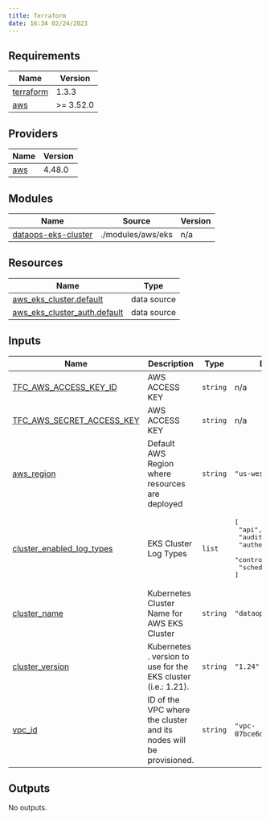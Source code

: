 ```yaml
---
title: Terraform
date: 16:34 02/24/2023
---
```


<!-- BEGIN_TF_DOCS -->
## Requirements

| Name | Version |
|------|---------|
| <a name="requirement_terraform"></a> [terraform](#requirement\_terraform) | 1.3.3 |
| <a name="requirement_aws"></a> [aws](#requirement\_aws) | >= 3.52.0 |

## Providers

| Name | Version |
|------|---------|
| <a name="provider_aws"></a> [aws](#provider\_aws) | 4.48.0 |

## Modules

| Name | Source | Version |
|------|--------|---------|
| <a name="module_dataops-eks-cluster"></a> [dataops-eks-cluster](#module\_dataops-eks-cluster) | ./modules/aws/eks | n/a |

## Resources

| Name | Type |
|------|------|
| [aws_eks_cluster.default](https://registry.terraform.io/providers/hashicorp/aws/latest/docs/data-sources/eks_cluster) | data source |
| [aws_eks_cluster_auth.default](https://registry.terraform.io/providers/hashicorp/aws/latest/docs/data-sources/eks_cluster_auth) | data source |

## Inputs

| Name | Description | Type | Default | Required |
|------|-------------|------|---------|:--------:|
| <a name="input_TFC_AWS_ACCESS_KEY_ID"></a> [TFC\_AWS\_ACCESS\_KEY\_ID](#input\_TFC\_AWS\_ACCESS\_KEY\_ID) | AWS ACCESS KEY | `string` | n/a | yes |
| <a name="input_TFC_AWS_SECRET_ACCESS_KEY"></a> [TFC\_AWS\_SECRET\_ACCESS\_KEY](#input\_TFC\_AWS\_SECRET\_ACCESS\_KEY) | AWS ACCESS KEY | `string` | n/a | yes |
| <a name="input_aws_region"></a> [aws\_region](#input\_aws\_region) | Default AWS Region where resources are deployed | `string` | `"us-west-1"` | no |
| <a name="input_cluster_enabled_log_types"></a> [cluster\_enabled\_log\_types](#input\_cluster\_enabled\_log\_types) | EKS Cluster Log Types | `list` | <pre>[<br>  "api",<br>  "audit",<br>  "authenticator",<br>  "controllerManager",<br>  "scheduler"<br>]</pre> | no |
| <a name="input_cluster_name"></a> [cluster\_name](#input\_cluster\_name) | Kubernetes Cluster Name for AWS EKS Cluster | `string` | `"dataops"` | no |
| <a name="input_cluster_version"></a> [cluster\_version](#input\_cluster\_version) | Kubernetes <major>.<minor> version to use for the EKS cluster (i.e.: 1.21). | `string` | `"1.24"` | no |
| <a name="input_vpc_id"></a> [vpc\_id](#input\_vpc\_id) | ID of the VPC where the cluster and its nodes will be provisioned. | `string` | `"vpc-07bce6da0cade60db"` | no |

## Outputs

No outputs.
<!-- END_TF_DOCS -->